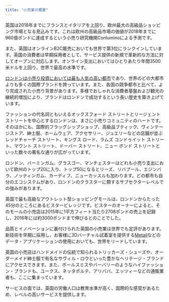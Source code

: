 ```yaml
---
title: "小売業の概要"
---
```


英国は2018年までにフランスとイタリアを上回り、欧州最大の高級品ショッピング市場となる見込みです。これは欧州の高級品市場の価値が2018年までに960億ポンドに達成するという小売り研究機関Conluminoによる予測です。

また、英国はオンラインB2C販売においても世界で第3位にランクインしています。英国の消費者は早期採用者として、サービス提供の新規で革新的な方法に対してオープンに対応します。オンライン支出においてはひとりあたり年間3500米ドルを上回り、世界で最高の水準です。

[ロンドンは小売り投資においては最も人気の高い都市](http://www.jll.com/services/industries/retail/destination-retail)であり、世界のどの大都市よりも多くの国際ブランドを誇っています。また、各国の競争都市と比べて、より完成された小売り背景があります。多様でおしゃれな消費者基盤および観光の継続的増加により、ブランドはロンドンで成功するという長い歴史を築き上げています。

ファッションの代名詞ともいえるオックスフォード ストリートとリージェント ストリートを中心とするロンドンは、まさに小売りコミュニティのハートです。そのほかにも、国際的フラッグシップショップ、高級品ブティック、ヴィンテージストア、紳士服、ホームウェア、アクセサリー、ジュエリーなどの店舗が並ぶレッドチャーチ ストリート、キングス ロード、ラムズ コンドゥイット ストリート、マウント ストリート、ドーバー ストリート、ニュー ボンド ストリートといった数々の著名な通りが広がっています。

ロンドン、バーミンガム、グラスゴー、マンチェスターはどれも小売り支出において欧州のトップ20に入り、トップ50になるとリーズ、リバプール、エジンバラ、ノッティンガム、カーディフ、ニューカッスルも加わります。どの都市も自分のエコシステムがあり、ロンドンのクラスターに類するサブセクターレベルでの強みがあります。

英国で最も高級なアウトレット型ショッピングモールは、ロンドンからたった45分のところにあるビスタービレッジです。ビスターのオーナーによると、そのモールの小売店は2015年に1平方フィート当たり2708ポンドの売上を記録し、2016年には約3000ポンドまで伸びるとのことでした。

品質とイノベーションに裏付けられた英国の小売業は世界でも定評があります。新技術を早期に採用し、お客様に3Dバーチャル試着室を提供する[Metail](http://www.metail.com/)などのデータ・アプリケーションの使用においても、世界をリードしています。

英国の小売店はハンドメイドの伝統で知られるトリッカーズ・シューズや、オーダーメイド紳士服で有名なサヴィル・ロウといった豊かなヘリテージ・ブランドにアクセスできます。また、ポールスミスやバーバリーのようなハイファッション・ブランドも、ユークス、ネッタポルテ、アリババ、エッツィーなどの通販業者も、ここに集まっています。

サービスの面では、英国の労働人口は教育水準が高く、国際的な感覚があるため、レベルの高いサービスを提供します。
